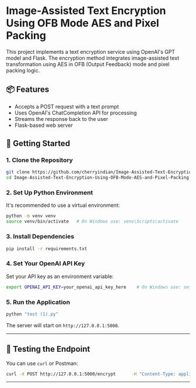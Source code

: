 # Image-Assisted Text Encryption Using OFB Mode AES and Pixel Packing

This project implements a text encryption service using OpenAI's GPT model and Flask. The encryption method integrates image-assisted text transformation using AES in OFB (Output Feedback) mode and pixel packing logic.

## 📦 Features

- Accepts a POST request with a text prompt
- Uses OpenAI's ChatCompletion API for processing
- Streams the response back to the user
- Flask-based web server

## 🚀 Getting Started

### 1. Clone the Repository

```bash
git clone https://github.com/cherryindian/Image-Assisted-Text-Encryption-Using-OFB-Mode-AES-and-Pixel-Packing.git
cd Image-Assisted-Text-Encryption-Using-OFB-Mode-AES-and-Pixel-Packing
```

### 2. Set Up Python Environment

It's recommended to use a virtual environment:

```bash
python -m venv venv
source venv/bin/activate   # On Windows use: venv\Scripts\activate
```

### 3. Install Dependencies

```bash
pip install -r requirements.txt
```

### 4. Set Your OpenAI API Key

Set your API key as an environment variable:

```bash
export OPENAI_API_KEY=your_openai_api_key_here    # On Windows use: set OPENAI_API_KEY=your_openai_api_key_here
```

### 5. Run the Application

```bash
python "test (1).py"
```

The server will start on `http://127.0.0.1:5000`.

---

## 🧪 Testing the Endpoint

You can use `curl` or Postman:

```bash
curl -X POST http://127.0.0.1:5000/encrypt      -H "Content-Type: application/json"      -d '{"prompt": "Encrypt this message using image-assisted AES."}'
```

---
